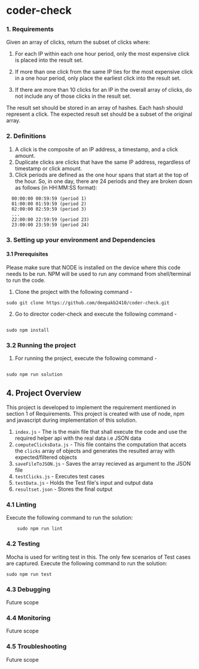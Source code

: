 # coder-check

### 1. Requirements
Given an array of clicks, return the subset of clicks where:

1. For each IP within each one hour period, only the most expensive click is placed into the
result set.

2. If more than one click from the same IP ties for the most expensive click in a one hour
period, only place the earliest click into the result set.

3. If there are more than 10 clicks for an IP in the overall array of clicks, do not include any
of those clicks in the result set.

The result set should be stored in an array of hashes. Each hash should represent a click. The
expected result set should be a subset of the original array.

### 2. Definitions
1. A click is the composite of an IP address, a timestamp, and a click amount.
2. Duplicate clicks are clicks that have the same IP address, regardless of timestamp or
click amount.
3. Click periods are defined as the one hour spans that start at the top of the hour. So, in
one day, there are 24 periods and they are broken down as follows (in HH:MM:SS format):

```
  00:00:00 00:59:59 (period 1)
  01:00:00 01:59:59 (period 2)
  02:00:00 02:59:59 (period 3)
  ...
  22:00:00 22:59:59 (period 23)
  23:00:00 23:59:59 (period 24)
```

### 3. Setting up your environment and Dependencies


#### 3.1 Prerequisites
Please make sure that NODE is installed on the device where this code needs to be run. NPM will be used to run any command from shell/terminal to run the code.


1. Clone the project with the following command -

```
sudo git clone https://github.com/deepakb2410/coder-check.git

```

2. Go to director coder-check and execute the following command -

```

sudo npm install

```

### 3.2 Running the project

1. For running the project, execute the following command -

```

sudo npm run solution

```

## 4. Project Overview

This project is developed to implement the requirement mentioned in section 1 of Requirements. This project is created with use of node, npm and javascript during implementation of this solution.

 1. `index.js` - The is the main file that shall execute the code and use the required helper api with the real data i.e JSON data
 2. `computeClicksData.js` - This file contains the computation that accets the `clicks` array of objects and generates the resulted array with expected/filtered objects
 3. `saveFileToJSON.js` - Saves the array recieved as argument to the JSON file
 4. `testClicks.js` - Executes test cases
 5. `testData.js` - Holds the Test file's input and output data
 6. `resultset.json` - Stores the final output


### 4.1 Linting
Execute the following command to run the solution:
```
    sudo npm run lint
```
### 4.2 Testing

Mocha is used for writing test in this. The only few scenarios of Test cases are captured.
Execute the following command to run the solution:
```
sudo npm run test
```
### 4.3 Debugging
Future scope

### 4.4 Monitoring
Future scope

### 4.5 Troubleshooting
Future scope

